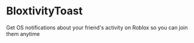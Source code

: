# BloxtivityToast
Get OS notifications about your friend's activity on Roblox so you can join them anytime
